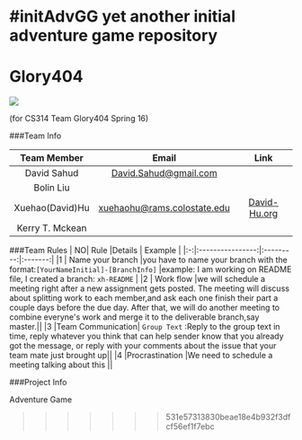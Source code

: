 #initAdvGG
yet another initial adventure game repository
=======
#                       Glory404 

![](http://www.chapelofgrace.org.uk/wp-content/uploads/2012/07/glory.jpg)

(for CS314 Team Glory404 Spring 16)

###Team Info

| Team Member      |              Email            |    Link         |
|:----------------:|:-----------------------------:|:---------------:|
|David Sahud	   | David.Sahud@gmail.com         |                 |
|Bolin Liu         |                               |                 |
|Xuehao(David)Hu   | xuehaohu@rams.colostate.edu   |[David-Hu.org](http://david-hu.org/)   |
|Kerry T. Mckean   |                               |                 |

###Team Rules
| NO|  Rule            |Details    | Example |
|:-:|:----------------:|:---------:|:-------:|
|1  | Name your branch |you have to name your branch with the format:`[YourNameInitial]-[BranchInfo]` |example: I am working on README file, I created a branch: `xh-README` |
|2  | Work flow        |we will schedule a meeting right after a new assignment gets posted. The meeting will discuss about splitting work to each member,and ask each one finish their part a couple days before the due day. After that, we will do another meeting to combine everyne's work and merge it to the deliverable branch,say master.||
|3  |Team Communication| `Group Text` :Reply to the group text in time, reply whatever you think that can help sender know that you already got the message, or reply with your comments about the issue that your team mate just brought up||
|4  |Procrastination   |We need to schedule a meeting talking about this ||

###Project Info

Adventure Game
>>>>>>> 531e57313830beae18e4b932f3dfcf56ef1f7ebc
